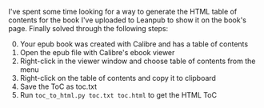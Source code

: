 I've spent some time looking for a way to generate the HTML table of contents for the book I've uploaded to Leanpub to show it on the book's page. Finally solved through the following steps:

0. Your epub book was created with Calibre and has a table of contents
1. Open the epub file with Calibre's ebook viewer
2. Right-click in the viewer window and choose table of contents from the menu
3. Right-click on the table of contents and copy it to clipboard
4. Save the ToC as toc.txt
5. Run `toc_to_html.py toc.txt toc.html` to get the HTML ToC

